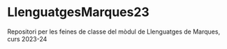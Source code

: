 # LlenguatgesMarques23
Repositori per les feines de classe del mòdul de Llenguatges de Marques, curs 2023-24
